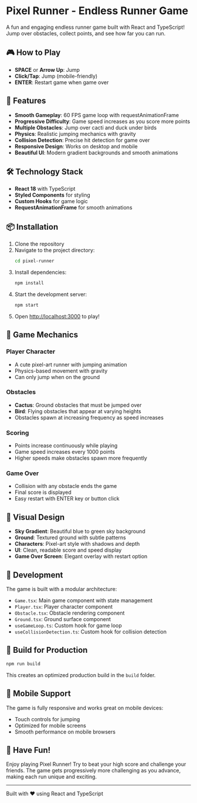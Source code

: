# Pixel Runner - Endless Runner Game

A fun and engaging endless runner game built with React and TypeScript! Jump over obstacles, collect points, and see how far you can run.

## 🎮 How to Play

- **SPACE** or **Arrow Up**: Jump
- **Click/Tap**: Jump (mobile-friendly)
- **ENTER**: Restart game when game over

## 🚀 Features

- **Smooth Gameplay**: 60 FPS game loop with requestAnimationFrame
- **Progressive Difficulty**: Game speed increases as you score more points
- **Multiple Obstacles**: Jump over cacti and duck under birds
- **Physics**: Realistic jumping mechanics with gravity
- **Collision Detection**: Precise hit detection for game over
- **Responsive Design**: Works on desktop and mobile
- **Beautiful UI**: Modern gradient backgrounds and smooth animations

## 🛠️ Technology Stack

- **React 18** with TypeScript
- **Styled Components** for styling
- **Custom Hooks** for game logic
- **RequestAnimationFrame** for smooth animations

## 📦 Installation

1. Clone the repository
2. Navigate to the project directory:
   ```bash
   cd pixel-runner
   ```
3. Install dependencies:
   ```bash
   npm install
   ```
4. Start the development server:
   ```bash
   npm start
   ```
5. Open [http://localhost:3000](http://localhost:3000) to play!

## 🎯 Game Mechanics

### Player Character
- A cute pixel-art runner with jumping animation
- Physics-based movement with gravity
- Can only jump when on the ground

### Obstacles
- **Cactus**: Ground obstacles that must be jumped over
- **Bird**: Flying obstacles that appear at varying heights
- Obstacles spawn at increasing frequency as speed increases

### Scoring
- Points increase continuously while playing
- Game speed increases every 1000 points
- Higher speeds make obstacles spawn more frequently

### Game Over
- Collision with any obstacle ends the game
- Final score is displayed
- Easy restart with ENTER key or button click

## 🎨 Visual Design

- **Sky Gradient**: Beautiful blue to green sky background
- **Ground**: Textured ground with subtle patterns
- **Characters**: Pixel-art style with shadows and depth
- **UI**: Clean, readable score and speed display
- **Game Over Screen**: Elegant overlay with restart option

## 🔧 Development

The game is built with a modular architecture:

- `Game.tsx`: Main game component with state management
- `Player.tsx`: Player character component
- `Obstacle.tsx`: Obstacle rendering component
- `Ground.tsx`: Ground surface component
- `useGameLoop.ts`: Custom hook for game loop
- `useCollisionDetection.ts`: Custom hook for collision detection

## 🚀 Build for Production

```bash
npm run build
```

This creates an optimized production build in the `build` folder.

## 📱 Mobile Support

The game is fully responsive and works great on mobile devices:
- Touch controls for jumping
- Optimized for mobile screens
- Smooth performance on mobile browsers

## 🎉 Have Fun!

Enjoy playing Pixel Runner! Try to beat your high score and challenge your friends. The game gets progressively more challenging as you advance, making each run unique and exciting.

---

Built with ❤️ using React and TypeScript
